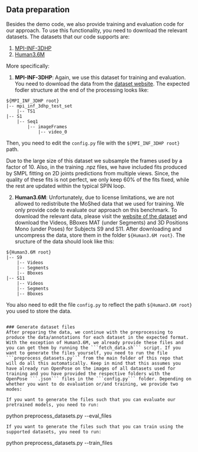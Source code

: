 ## Data preparation
Besides the demo code, we also provide training and evaluation code for our approach. To use this functionality, you need to download the relevant datasets.
The datasets that our code supports are:
1. [MPI-INF-3DHP](http://gvv.mpi-inf.mpg.de/3dhp-dataset/)
2. [Human3.6M](http://vision.imar.ro/human3.6m/description.php)

More specifically:
1. **MPI-INF-3DHP**: Again, we use this dataset for training and evaluation. You need to download the data from the [dataset website](http://gvv.mpi-inf.mpg.de/3dhp-dataset). The expected fodler structure at the end of the processing looks like:
```
${MPI_INF_3DHP root}
|-- mpi_inf_3dhp_test_set
    |-- TS1
|-- S1
    |-- Seq1
        |-- imageFrames
            |-- video_0
```
Then, you need to edit the ```config.py``` file with the ```${MPI_INF_3DHP root}``` path.

Due to the large size of this dataset we subsample the frames used by a factor of 10. Also, in the training .npz files, we have included fits produced by SMPL fitting on 2D joints predictions from multiple views. Since, the quality of these fits is not perfect, we only keep 60% of the fits fixed, while the rest are updated within the typical SPIN loop.

2. **Human3.6M**: Unfortunately, due to license limitations, we are not allowed to redistribute the MoShed data that we used for training. We only provide code to evaluate our approach on this benchmark. To download the relevant data, please visit the [website of the dataset](http://vision.imar.ro/human3.6m/description.php) and download the Videos, BBoxes MAT (under Segments) and 3D Positions Mono (under Poses) for Subjects S9 and S11. After downloading and uncompress the data, store them in the folder ```${Human3.6M root}```. The sructure of the data should look like this:
```
${Human3.6M root}
|-- S9
    |-- Videos
    |-- Segments
    |-- Bboxes
|-- S11
    |-- Videos
    |-- Segments
    |-- Bboxes
```
You also need to edit the file ```config.py``` to reflect the path ```${Human3.6M root}``` you used to store the data. 

```

### Generate dataset files
After preparing the data, we continue with the preprocessing to produce the data/annotations for each dataset in the expected format. With the exception of Human3.6M, we already provide these files and you can get them by running the ```fetch_data.sh``` script. If you want to generate the files yourself, you need to run the file ```preprocess_datasets.py``` from the main folder of this repo that will do all this automatically. Keep in mind that this assumes you have already run OpenPose on the images of all datasets used for training and you have provided the respective folders with the OpenPose ```.json``` files in the ```config.py``` folder. Depending on whether you want to do evaluation or/and training, we provide two modes:

If you want to generate the files such that you can evaluate our pretrained models, you need to run:
```
python preprocess_datasets.py --eval_files
```
If you want to generate the files such that you can train using the supported datasets, you need to run:
```
python preprocess_datasets.py --train_files
```
